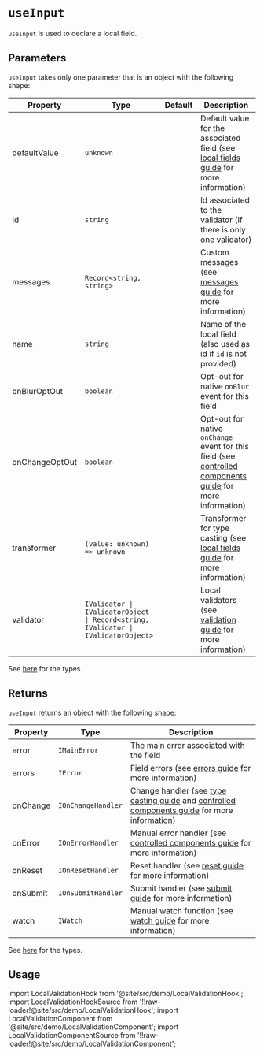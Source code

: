 # `useInput`

`useInput` is used to declare a local field.

## Parameters

`useInput` takes only one parameter that is an object with the following shape:

| Property         | Type                                                                               | Default | Description                                                                                                                                                                           |
| ---------------- | ---------------------------------------------------------------------------------- | ------- | ------------------------------------------------------------------------------------------------------------------------------------------------------------------------------------- |
| defaultValue     | `unknown`                                                                          |         | Default value for the associated field (see [local fields guide](/docs/guides/local-fields) for more information)                                                                     |
| id               | `string`                                                                           |         | Id associated to the validator (if there is only one validator)                                                                                                                       |
| messages         | `Record<string, string>`                                                           |         | Custom messages (see [messages guide](/docs/guides/messages-and-i18n) for more information)                                                                                           |
| name <Required/> | `string`                                                                           |         | Name of the local field (also used as id if `id` is not provided)                                                                                                                     |
| onBlurOptOut     | `boolean`                                                                          |         | Opt-out for native `onBlur` event for this field                                                                                                                                      |
| onChangeOptOut   | `boolean`                                                                          |         | Opt-out for native `onChange` event for this field (see [controlled components guide](/docs/guides/controlled-components#validators-and-onchange-event-opt-out) for more information) |
| transformer      | `(value: unknown) => unknown`                                                      |         | Transformer for type casting (see [local fields guide](/docs/guides/local-fields) for more information)                                                                               |
| validator        | `IValidator \| IValidatorObject \| Record<string, IValidator \| IValidatorObject>` |         | Local validators (see [validation guide](/docs/guides/validation) for more information)                                                                                               |

See [here](/docs/api/types) for the types.

## Returns

`useInput` returns an object with the following shape:

| Property | Type               | Description                                                                                                                                                                        |
| -------- | ------------------ | ---------------------------------------------------------------------------------------------------------------------------------------------------------------------------------- |
| error    | `IMainError`       | The main error associated with the field                                                                                                                                           |
| errors   | `IError`           | Field errors (see [errors guide](/docs/guides/errors-and-styling) for more information)                                                                                            |
| onChange | `IOnChangeHandler` | Change handler (see [type casting guide](/docs/guides/type-casting-and-default-values) and [controlled components guide](/docs/guides/controlled-components) for more information) |
| onError  | `IOnErrorHandler`  | Manual error handler (see [controlled components guide](/docs/guides/controlled-components#managing-manual-errors) for more information)                                           |
| onReset  | `IOnResetHandler`  | Reset handler (see [reset guide](/docs/guides/submit-and-reset#with-the-onreset-handler) for more information)                                                                     |
| onSubmit | `IOnSubmitHandler` | Submit handler (see [submit guide](/docs/guides/submit-and-reset#using-the-onsubmit-handler) for more information)                                                                 |
| watch    | `IWatch`           | Manual watch function (see [watch guide](/docs/guides/watch) for more information)                                                                                                 |

See [here](/docs/api/types) for the types.

## Usage

import LocalValidationHook from '@site/src/demo/LocalValidationHook';
import LocalValidationHookSource from '!!raw-loader!@site/src/demo/LocalValidationHook';
import LocalValidationComponent from '@site/src/demo/LocalValidationComponent';
import LocalValidationComponentSource from '!!raw-loader!@site/src/demo/LocalValidationComponent';

<DemoTabs Component={LocalValidationComponent} Hook={LocalValidationHook} componentCode={LocalValidationComponentSource} componentMetastring="{9,24,27}" hookCode={LocalValidationHookSource} hookMetastring="{10,30,35}" />
